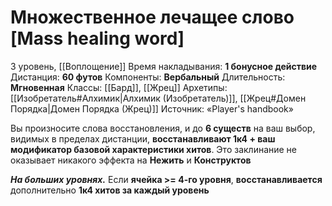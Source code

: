 # Множественное лечащее слово [Mass healing word]
3 уровень, [[Воплощение]]
Время накладывания: **1 бонусное действие**
Дистанция: **60 футов**
Компоненты: **Вербальный**
Длительность: **Мгновенная**
Классы: [[Бард]], [[Жрец]]
Архетипы: [[Изобретатель#Алхимик|Алхимик (Изобретатель)]], [[Жрец#Домен Порядка|Домен Порядка (Жрец)]]
Источник: «Player's handbook»

Вы произносите слова восстановления, и до **6 существ** на ваш выбор, видимых в пределах дистанции, **восстанавливают 1к4 + ваш модификатор базовой характеристики хитов**. Это заклинание не оказывает никакого эффекта на **Нежить** и **Конструктов**

**_На больших уровнях._** Если **ячейка >= 4-го уровня**, **восстанавливается** дополнительно **1к4 хитов за каждый уровень**